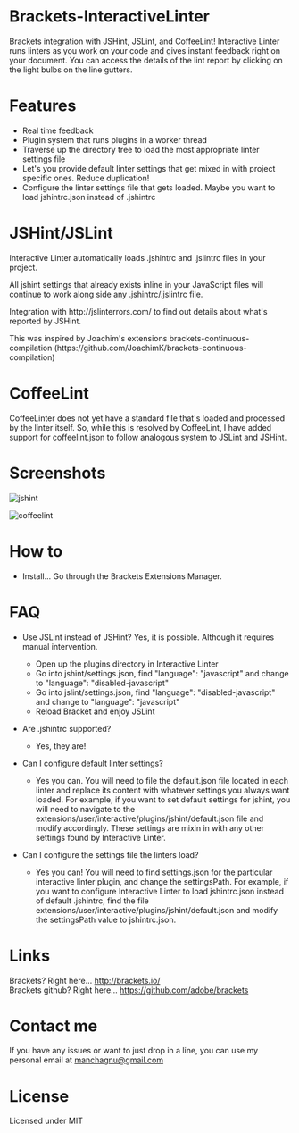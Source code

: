 Brackets-InteractiveLinter
===========================
Brackets integration with JSHint, JSLint, and CoffeeLint!  Interactive Linter runs linters as you work on your code and gives instant feedback right on your document.  You can access the details of the lint report by clicking on the light bulbs on the line gutters.

Features
===================
* Real time feedback
* Plugin system that runs plugins in a worker thread
* Traverse up the directory tree to load the most appropriate linter settings file
* Let's you provide default linter settings that get mixed in with project specific ones.  Reduce duplication!
* Configure the linter settings file that gets loaded. Maybe you want to load jshintrc.json instead of .jshintrc


JSHint/JSLint
===================
<p>Interactive Linter automatically loads .jshintrc and .jslintrc files in your project.</p>
<p>All jshint settings that already exists inline in your JavaScript files will continue to work along side any .jshintrc/.jslintrc file.</p>
<p>Integration with http://jslinterrors.com/ to find out details about what's reported by JSHint.</p>
<p>This was inspired by Joachim's extensions brackets-continuous-compilation (https://github.com/JoachimK/brackets-continuous-compilation)</p>


 CoffeeLint
===================
<p>CoffeeLinter does not yet have a standard file that's loaded and processed by the linter itself.  So, while this is resolved by CoffeeLint, I have added support for coffeelint.json to follow analogous system to JSLint and JSHint.</p>

Screenshots
===================

![jshint](https://raw.github.com/wiki/MiguelCastillo/Brackets-InteractiveLinter/images/jshint.png)

![coffeelint](https://raw.github.com/wiki/MiguelCastillo/Brackets-InteractiveLinter/images/coffeelint.png)

How to
===================

* Install... Go through the Brackets Extensions Manager.


FAQ
===================

* Use JSLint instead of JSHint? Yes, it is possible. Although it requires manual intervention.
    - Open up the plugins directory in Interactive Linter
    - Go into jshint/settings.json, find "language": "javascript" and change to "language": "disabled-javascript"
    - Go into jslint/settings.json, find "language": "disabled-javascript" and change to "language": "javascript"
    - Reload Bracket and enjoy JSLint

* Are .jshintrc supported?
    - Yes, they are!

* Can I configure default linter settings?
    - Yes you can.  You will need to file the default.json file located in each linter and replace its content with whatever settings you always want loaded.  For example, if you want to set default settings for jshint, you will need to navigate to the extensions/user/interactive/plugins/jshint/default.json file and modify accordingly.  These settings are mixin in with any other settings found by Interactive Linter.

* Can I configure the settings file the linters load?
   - Yes you can!  You will need to find settings.json for the particular interactive linter plugin, and change the settingsPath.  For example, if you want to configure Interactive Linter to load jshintrc.json instead of default .jshintrc, find the file extensions/user/interactive/plugins/jshint/default.json and modify the settingsPath value to jshintrc.json. 


Links
===================
Brackets? Right here... http://brackets.io/ <br>
Brackets github? Right here... https://github.com/adobe/brackets


Contact me
===================

If you have any issues or want to just drop in a line, you can use my personal email at manchagnu@gmail.com

License
===================

Licensed under MIT
